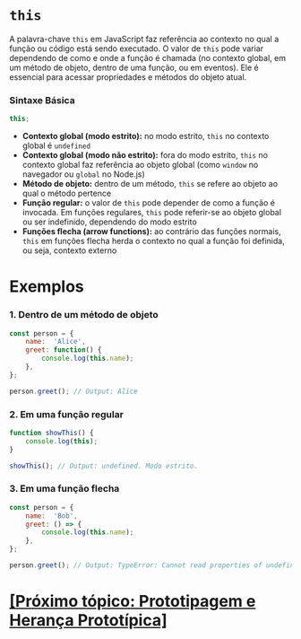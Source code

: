 # `this`

A palavra-chave `this` em JavaScript faz referência ao contexto no qual a função ou código está sendo executado. O valor de `this` pode variar dependendo de como e onde a função é chamada (no contexto global, em um método de objeto, dentro de uma função, ou em eventos). Ele é essencial para acessar propriedades e métodos do objeto atual.

### Sintaxe Básica

```JavaScript
this;
```

- **Contexto global (modo estrito):** no modo estrito, `this` no contexto global é `undefined`
- **Contexto global (modo não estrito):** fora do modo estrito, `this` no contexto global faz referência ao objeto global (como `window` no navegador ou `global` no Node.js)
- **Método de objeto:** dentro de um método, `this` se refere ao objeto ao qual o método pertence
- **Função regular:** o valor de `this` pode depender de como a função é invocada. Em funções regulares, `this` pode referir-se ao objeto global ou ser indefinido, dependendo do modo estrito
- **Funções flecha (arrow functions):** ao contrário das funções normais, `this` em funções flecha herda o contexto no qual a função foi definida, ou seja, contexto externo

# Exemplos

### 1. Dentro de um método de objeto

```JavaScript
const person = {
    name:  'Alice',
    greet: function() {
        console.log(this.name);
    },
};

person.greet(); // Output: Alice
```

### 2. Em uma função regular

```JavaScript
function showThis() {
    console.log(this);
}

showThis(); // Output: undefined. Modo estrito.
```

### 3. Em uma função flecha

```JavaScript
const person = {
    name:  'Bob',
    greet: () => {
        console.log(this.name);
    },
};

person.greet(); // Output: TypeError: Cannot read properties of undefined (reading 'name'). Modo estrito.
```

# [[Próximo tópico: Prototipagem e Herança Prototípica]](./prototipagem-heranca-prototipica.md)